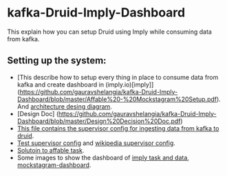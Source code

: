 # kafka-Druid-Imply-Dashboard
This explain how you can setup Druid using Imply while consuming data from kafka.
## Setting up the system:
* [This describe how to setup every thing in place to consume data from kafka and create dashboard in (imply.io)[imply]] (https://github.com/gauravshelangia/kafka-Druid-Imply-Dashboard/blob/master/Affable%20-%20Mockstagram%20Setup.pdf). And [architecture desing diagram](architect_design_mockstagram.png). 
* [Design Doc] (https://github.com/gauravshelangia/kafka-Druid-Imply-Dashboard/blob/master/Design%20Decision%20Doc.pdf)
* [This file contains the supervisor config for ingesting data from kafka to druid](mockstagram_supervisor_spec.json).
* [Test supervisor config](mockstagram_supervisor_spec_test.json) and [wikipedia supervisor config](wikipedia-kafka-supervisor.json).
* [Solutoin to affable task](https://github.com/gauravshelangia/kafka-Druid-Imply-Dashboard/blob/master/Solution%20MockStagram%20Affable.pdf).
* Some images to show the dashboard of [imply task and data](dataset-imply.png), [mockstagram-dashboard](dashboard-mockstagram.png). 
